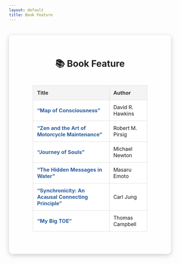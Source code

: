 ```yaml
---
layout: default
title: Book Feature
---
```


<style>

  .content {
    max-width: 900px;
    margin: 40px auto;
    background: rgba(255, 255, 255, 0.7); /* 70% translucent white */
    padding: 30px;
    border-radius: 12px;
    box-shadow: 0 4px 15px rgba(0, 0, 0, 0.2);
  }
  h1 {
    text-align: center;
    color: #222;
  }
  table {
    border-collapse: collapse;
    width: 80%;
    max-width: 700px;
    margin: 20px auto;
    font-size: 16px;
    background: rgba(255, 255, 255, 0.85); /* slightly more solid for readability */
  }
  th, td {
    padding: 12px;
    border: 1px solid #ddd;
    text-align: left;
  }
  thead tr {
    background-color: #f4f4f4;
    color: #333;
  }
  a {
    text-decoration: none;
    color: #2a5d9f;
    font-weight: bold;
  }
  a:hover {
    text-decoration: underline;
  }
</style>

<div class="content">
  <h1>📚 Book Feature</h1>

  <div style="display: flex; justify-content: center; margin: 20px 0;">
    <table>
      <thead>
        <tr>
          <th>Title</th>
          <th>Author</th>
        </tr>
      </thead>
      <tbody>
        <tr>
          <td><a href="/books/feature1.html">“Map of Consciousness”</a></td>
          <td>David R. Hawkins</td>
        </tr>
        <tr>
          <td><a href="/books/feature2.html">“Zen and the Art of Motorcycle Maintenance”</a></td>
          <td>Robert M. Pirsig</td>
        </tr>
        <tr>
          <td><a href="/books/feature3.html">“Journey of Souls”</a></td>
          <td>Michael Newton</td>
        </tr>
        <tr>
          <td><a href="/books/feature4.html">“The Hidden Messages in Water”</a></td>
          <td>Masaru Emoto</td>
        </tr>
        <tr>
          <td><a href="/books/feature5.html">“Synchronicity: An Acausal Connecting Principle”</a></td>
          <td>Carl Jung</td>
        </tr>
        <tr>
          <td><a href="/books/feature6.html">“My Big TOE”</a></td>
          <td>Thomas Campbell</td>
        </tr>
     </table>
  </div>
</div>
